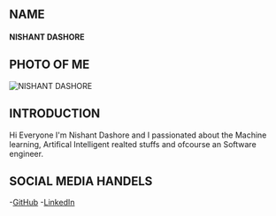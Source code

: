 ## NAME
#### NISHANT DASHORE

## PHOTO OF ME
![NISHANT DASHORE](https://drive.google.com/file/d/1nbQkJG1k6-cmKLA3wOVZiUVAAriHFZj_/view)

## INTRODUCTION
Hi Everyone I'm Nishant Dashore and I passionated about the  Machine learning, Artifical Intelligent realted stuffs and ofcourse an Software engineer.

## SOCIAL MEDIA HANDELS
-[GitHub](https://github.com/Nish-wunk)
-[LinkedIn](https://www.linkedin.com/in/nishant-dashore-61340a220/)

